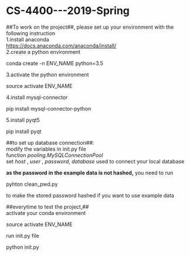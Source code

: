 # CS-4400---2019-Spring

##To work on the project##, please set up your environment  with the following instruction  
1.install anaconda   
https://docs.anaconda.com/anaconda/install/  
2.create a python environment  
</p> conda create -n ENV_NAME python=3.5 </p>  
3.activate the python environment  
</p> source activate ENV_NAME </p>  
4.install mysql-connector  
</p> pip install mysql-connector-python </p>
5.install pyqt5
</p> pip install pyqt</p>  

##to set up database connection##:  
modify the variables in init.py file  
function *pooling.MySQLConnectionPool*  
set *host* , *user* , *password*, *database* used to connect your local database  

**as the password in the example data is not hashed,** you need to run </p> pyhton clean_pwd.py </p> to make the stored password hashed if you want to use example data

##everytime to test the project,##  
activate your conda environment  
</p>source activate ENV_NAME </p>  
run init.py file  
</p>python init.py</p>


